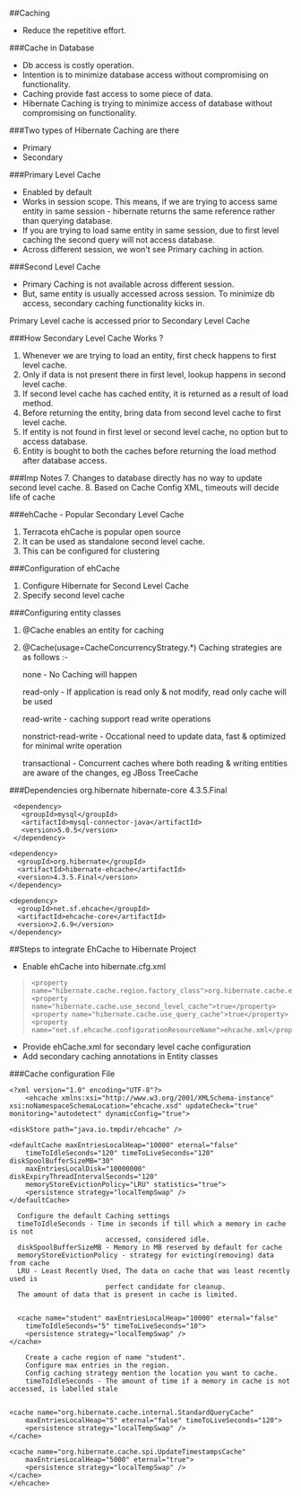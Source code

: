 ##Caching
* Reduce the repetitive effort. 

###Cache in Database
* Db access is costly operation.
* Intention is to minimize database access without compromising on functionality.
* Caching provide fast access to some piece of data.
* Hibernate Caching is trying to minimize access of database without compromising on functionality.

###Two types of Hibernate Caching are there
* Primary
* Secondary

###Primary Level Cache
* Enabled by default
* Works in session scope. This means, if we are trying to access same entity in same session - hibernate returns the same reference rather than querying database.
* If you are trying to load same entity in same session, due to first level caching the second query will not access database.
* Across different session, we won't see Primary caching in action.

###Second Level Cache 
* Primary Caching is not available across different session.
* But, same entity is usually accessed across session. To minimize db access, secondary caching functionality kicks in.

Primary Level cache is accessed prior to Secondary Level Cache

###How Secondary Level Cache Works ?
1. Whenever we are trying to load an entity, first check happens to first level cache.
2. Only if data is not present there in first level, lookup happens in second level cache.
3. If second level cache has cached entity, it is returned as a result of load method.
4. Before returning the entity, bring data from second level cache to first level cache.
5. If entity is not found in first level or second level cache, no option but to access database.
6. Entity is bought to both the caches before returning the load method after database access. 

###Imp Notes
7. Changes to database directly has no way to update second level cache.
8. Based on Cache Config XML, timeouts will decide life of cache


###ehCache - Popular Secondary Level Cache
1. Terracota ehCache is popular open source
2. It can be used as standalone second level cache.
3. This can be configured for clustering

###Configuration of ehCache
1. Configure Hibernate for Second Level Cache
2. Specify second level cache

###Configuring entity classes
1. @Cache enables an entity for caching
2. @Cache(usage=CacheConcurrencyStrategy.*)
   Caching strategies are as follows :-  

   none - No Caching will happen

   read-only - If application is read only & not modify, read only cache will be used

   read-write - caching support read write operations

   nonstrict-read-write - Occational need to update data, fast & optimized for minimal write operation

   transactional - Concurrent caches where both reading & writing entities are aware of the changes, eg JBoss TreeCache

###Dependencies
     <dependency>
       <groupId>org.hibernate</groupId>
       <artifactId>hibernate-core</artifactId>
       <version>4.3.5.Final</version>
     </dependency>
     
     <dependency>
       <groupId>mysql</groupId>
       <artifactId>mysql-connector-java</artifactId>
       <version>5.0.5</version>
     </dependency>

    <dependency>
      <groupId>org.hibernate</groupId>
      <artifactId>hibernate-ehcache</artifactId>
      <version>4.3.5.Final</version>
    </dependency>

    <dependency>
      <groupId>net.sf.ehcache</groupId>
      <artifactId>ehcache-core</artifactId>
      <version>2.6.9</version>
    </dependency>   

##Steps to integrate EhCache to Hibernate Project
* Enable ehCache into hibernate.cfg.xml

>     <property name="hibernate.cache.region.factory_class">org.hibernate.cache.ehcache.EhCacheRegionFactory</property>
>     <property name="hibernate.cache.use_second_level_cache">true</property>
>     <property name="hibernate.cache.use_query_cache">true</property>
>     <property name="net.sf.ehcache.configurationResourceName">ehcache.xml</property>

* Provide ehCache.xml for secondary level cache configuration
* Add secondary caching annotations in Entity classes 

###Cache configuration File
    
    <?xml version="1.0" encoding="UTF-8"?>
        <ehcache xmlns:xsi="http://www.w3.org/2001/XMLSchema-instance"
	xsi:noNamespaceSchemaLocation="ehcache.xsd" updateCheck="true"
	monitoring="autodetect" dynamicConfig="true">

	<diskStore path="java.io.tmpdir/ehcache" />

	<defaultCache maxEntriesLocalHeap="10000" eternal="false"
		timeToIdleSeconds="120" timeToLiveSeconds="120" diskSpoolBufferSizeMB="30"
		maxEntriesLocalDisk="10000000" diskExpiryThreadIntervalSeconds="120"
		memoryStoreEvictionPolicy="LRU" statistics="true">
		<persistence strategy="localTempSwap" />
	</defaultCache>

      Configure the default Caching settings 
      timeToIdleSeconds - Time in seconds if till which a memory in cache is not 
                            accessed, considered idle.
      diskSpoolBufferSizeMB - Memory in MB reserved by default for cache
      memoryStoreEvictionPolicy - strategy for evicting(removing) data from cache 
      LRU - Least Recently Used, The data on cache that was least recently used is 
                            perfect candidate for cleanup.
      The amount of data that is present in cache is limited.

	
      <cache name="student" maxEntriesLocalHeap="10000" eternal="false"
		timeToIdleSeconds="5" timeToLiveSeconds="10">
		<persistence strategy="localTempSwap" />
	</cache>

        Create a cache region of name "student".
        Configure max entries in the region.
        Config caching strategy mention the location you want to cache.
        timeToIdleSeconds - The amount of time if a memory in cache is not accessed, is labelled stale


	<cache name="org.hibernate.cache.internal.StandardQueryCache"
		maxEntriesLocalHeap="5" eternal="false" timeToLiveSeconds="120">
		<persistence strategy="localTempSwap" />
	</cache>

	<cache name="org.hibernate.cache.spi.UpdateTimestampsCache"
		maxEntriesLocalHeap="5000" eternal="true">
		<persistence strategy="localTempSwap" />
	</cache>
    </ehcache>


